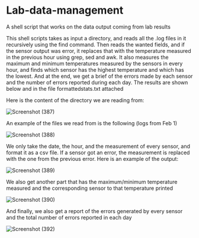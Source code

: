 # Lab-data-management
A shell script that works on the data output coming from lab results

This shell scripts takes as input a directory, and reads all the .log files in it recursively using the find command. Then reads the wanted fields, and if the sensor output was error, it replaces that with the temperature measured in the previous hour using grep, sed and awk. It also measures the maximum and minimum temperatures measured by the sensors in every hour, and finds which sensor has the highest temperature and which has the lowest. And at the end, we get a brief of the errors made by each sensor and the number of errors reported during each day. The results are shown below and in the file formattedstats.txt attached

Here is the content of the directory we are reading from:

![Screenshot (387)](https://user-images.githubusercontent.com/76274266/118419319-4d338780-b6c4-11eb-9be3-eb05305d5bc9.png)

An example of the files we read from is the following (logs from Feb 1)

![Screenshot (388)](https://user-images.githubusercontent.com/76274266/118419391-82d87080-b6c4-11eb-86d3-d3c557b693f5.png)

We only take the date, the hour, and the measurement of every sensor, and format it as a csv file. If a sensor got an error, the measurement is replaced with the one from the previous error. Here is an example of the output:

![Screenshot (389)](https://user-images.githubusercontent.com/76274266/118419543-f5495080-b6c4-11eb-9a03-f6bc601459d0.png)

We also get another part that has the maximum/minimum temperature measured and the corresponding sensor to that temperature printed

![Screenshot (390)](https://user-images.githubusercontent.com/76274266/118419810-c67faa00-b6c5-11eb-92f8-7d95e9f5c192.png)

And finally, we also get a report of the errors generated by every sensor and the total number of errors reported in each day

![Screenshot (392)](https://user-images.githubusercontent.com/76274266/118419984-460d7900-b6c6-11eb-9734-feec0f2f7e43.png)
